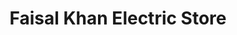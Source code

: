 ---
title: "Faisal Khan Electric Store"
url: /lahore/faisal-khan-electric-store/
shop: Elektronik
---